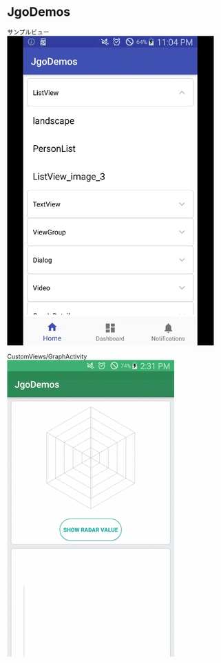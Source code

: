 # JgoDemos
サンプルビュー</BR>
![image](https://github.com/wang033112/JgoDemos/blob/master/about/jgodemo.gif)

CustomViews/GraphActivity</BR>
![image](https://github.com/wang033112/JgoDemos/blob/master/about/graphactivity.gif)
